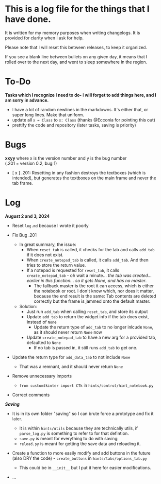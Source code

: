 
# This is a log file for the things that I have done.

It is written for my memory purposes when writing changelogs. It is provided for clarity when I ask for help.

Please note that I will reset this between releases, to keep it organized.

If you see a blank line between bullets on any given day, it means that I rolled over to the next day, and went to sleep somewhere in the region.

# To-Do

**Tasks which I recognize I need to do- I will forget to add things here, and I am sorry in advance.**

- I have a lot of random newlines in the markdowns. It's either that, or super long lines. Make that uniform.
- update all ``x = Class`` to ``x: Class`` (thanks @Ecconia for pointing this out)
- prettify the code and repository (later tasks, saving is priority)

# Bugs

**xxyy** where x is the version number and y is the bug number  
(.201 = version 0.2, bug 1)


- [ x ] .201: Resetting in any fashion destroys the textboxes (which is intended), but generates the textboxes on the main frame and never the tab frame.

# Log

**August 2 and 3, 2024**
- Reset ``log.md`` because I wrote it poorly

- Fix Bug .201
    - In great summary, the issue:
        - When ``reset_tab`` is called, it checks for the tab and calls ``add_tab`` if it does not exist.
        - When ``create_notepad_tab`` is called, it calls ``add_tab``. And then tries to store the return value.
        - If a notepad is requested for ``reset_tab``, it calls ``create_notepad_tab`` - oh wait a minute... *the tab was created... earlier in this function... so it gets None, and has no master*.
            - The fallback master is the root it can access, which is either the notebook or root. I don't know which, nor does it matter, because the end result is the same: Tab contents are deleted correctly but the frame is jammed onto the default master.
    - Solution:
        - Just run ``add_tab`` when calling ``reset_tab``, and store its output
        - Update ``add_tab`` to return the widget info if the tab does exist, instead of ``None``
            - Update the return type of ``add_tab`` to no longer inlcude ``None``, as it should never return ``None`` now
        - Update ``create_notepad_tab`` to have a new arg for a provided tab, defaulted to ``None``
            - If no tab is passed in, it still runs ``add_tab`` to get one.

- Update the return type for ``add_data_tab`` to not include ``None``
    - That was a remnant, and it should never return ``None``

- Remove unnecessary imports
    - ``from customtkinter import CTk`` in ``hints/control/hint_notebook.py``

- Correct comments

***Saving***

- It is in its own folder "saving" so I can brute force a prototype and fix it later.
    - It is within ``hints/utils`` because they are technically utils, if ``parse_log.py`` is something to refer to for that defintion.
    - ``save.py`` is meant for everything to do with saving
    - ``reload.py`` is meant for getting the save data and reloading it.

- Create a function to more easily modify and add buttons in the future (also DRY the code) - ``create_buttons`` in ``hints/tabs/options_tab.py``
    - This could be in ``__init__`` but I put it here for easier modifications.

- ...
